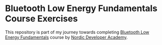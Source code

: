 # Bluetooth Low Energy Fundamentals Course Exercises
This repository is part of my journey towards completing [Bluetooth Low Energy Fundamentals](https://academy.nordicsemi.com/courses/bluetooth-low-energy-fundamentals/) course by [Nordic Developer Academy](https://academy.nordicsemi.com).




   
